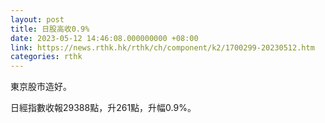 ```yaml
---
layout: post
title: 日股高收0.9%
date: 2023-05-12 14:46:08.000000000 +08:00
link: https://news.rthk.hk/rthk/ch/component/k2/1700299-20230512.htm
categories: rthk
---
```


東京股市造好。

日經指數收報29388點，升261點，升幅0.9%。

